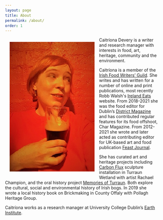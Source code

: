 ```yaml
---
layout: page
title: About
permalink: /about/
order: 1
---
```


<img align="left" src="/image/caitriona_guinness.jpg" img style="padding: 15px"/>

Caitríona Devery is a writer and research manager with interests in food, art, heritage, community and the environment. 

Caitríona is a member of the [Irish Food Writers’ Guild](https://www.irishfoodwritersguild.ie/). She writes and has written for a number of online and print publications, most recently Robb Walsh's [Ireland Eats](https://irelandeats.com/) website. From 2018-2021 she was the food editor for Dublin’s [District Magazine](https://districtmagazine.ie/) and has contributed regular features for its food offshoot, Char Magazine. From 2012-2021 she wrote and later acted as contributing editor for UK-based art and food publication [Feast Journal](https://feastjournal.co.uk/).
   
She has curated art and heritage projects including [Carbon Flux](https://rachaelchampion.com/carbon-flux) sculpture installation in Turraun Wetland with artist Rachael Champion, and the oral history project [Memories of Turraun](https://www.facebook.com/turraun/). Both explore the cultural, social and environmental history of Irish bogs. In 2019 she wrote a local history book on Brickmaking in County Offaly with Pollagh Heritage Group. 

Caitríona works as a research manager at University College Dublin’s [Earth Institute](https://www.ucd.ie/earth/). 

